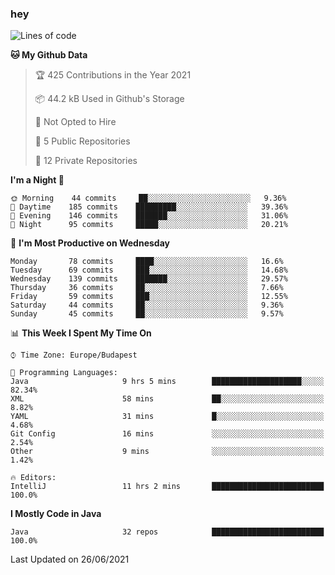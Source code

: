 ### hey

<!--START_SECTION:waka-->
![Lines of code](https://img.shields.io/badge/From%20Hello%20World%20I%27ve%20Written-48132%20lines%20of%20code-blue)

**🐱 My Github Data** 

> 🏆 425 Contributions in the Year 2021
 > 
> 📦 44.2 kB Used in Github's Storage 
 > 
> 🚫 Not Opted to Hire
 > 
> 📜 5 Public Repositories 
 > 
> 🔑 12 Private Repositories  
 > 
**I'm a Night 🦉** 

```text
🌞 Morning    44 commits     ██░░░░░░░░░░░░░░░░░░░░░░░   9.36% 
🌆 Daytime    185 commits    █████████░░░░░░░░░░░░░░░░   39.36% 
🌃 Evening    146 commits    ███████░░░░░░░░░░░░░░░░░░   31.06% 
🌙 Night      95 commits     █████░░░░░░░░░░░░░░░░░░░░   20.21%

```
📅 **I'm Most Productive on Wednesday** 

```text
Monday       78 commits     ████░░░░░░░░░░░░░░░░░░░░░   16.6% 
Tuesday      69 commits     ███░░░░░░░░░░░░░░░░░░░░░░   14.68% 
Wednesday    139 commits    ███████░░░░░░░░░░░░░░░░░░   29.57% 
Thursday     36 commits     ██░░░░░░░░░░░░░░░░░░░░░░░   7.66% 
Friday       59 commits     ███░░░░░░░░░░░░░░░░░░░░░░   12.55% 
Saturday     44 commits     ██░░░░░░░░░░░░░░░░░░░░░░░   9.36% 
Sunday       45 commits     ██░░░░░░░░░░░░░░░░░░░░░░░   9.57%

```


📊 **This Week I Spent My Time On** 

```text
⌚︎ Time Zone: Europe/Budapest

💬 Programming Languages: 
Java                     9 hrs 5 mins        ████████████████████░░░░░   82.34% 
XML                      58 mins             ██░░░░░░░░░░░░░░░░░░░░░░░   8.82% 
YAML                     31 mins             █░░░░░░░░░░░░░░░░░░░░░░░░   4.68% 
Git Config               16 mins             ░░░░░░░░░░░░░░░░░░░░░░░░░   2.54% 
Other                    9 mins              ░░░░░░░░░░░░░░░░░░░░░░░░░   1.42%

🔥 Editors: 
IntelliJ                 11 hrs 2 mins       █████████████████████████   100.0%

```

**I Mostly Code in Java** 

```text
Java                     32 repos            █████████████████████████   100.0%

```



 Last Updated on 26/06/2021
<!--END_SECTION:waka-->

